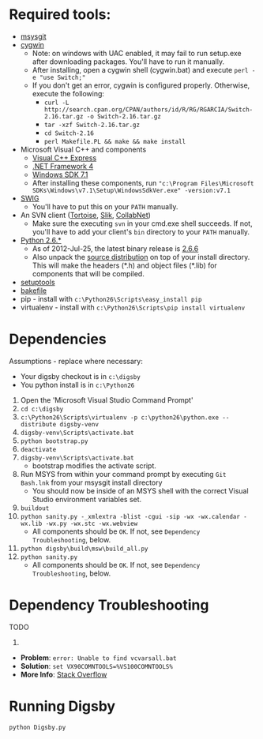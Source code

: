 Required tools:
===============
 * [msysgit](http://code.google.com/p/msysgit/downloads/list)
 * [cygwin](http://svn.webkit.org/repository/webkit/trunk/Tools/CygwinDownloader/cygwin-downloader.zip)
    * Note: on windows with UAC enabled, it may fail to run setup.exe after downloading packages. You'll have to run it manually.
    * After installing, open a cygwin shell (cygwin.bat) and execute `perl -e "use Switch;"`
    * If you don't get an error, cygwin is configured properly. Otherwise, execute the following:
        * `curl -L http://search.cpan.org/CPAN/authors/id/R/RG/RGARCIA/Switch-2.16.tar.gz -o Switch-2.16.tar.gz`
        * `tar -xzf Switch-2.16.tar.gz`
        * `cd Switch-2.16`
        * `perl Makefile.PL && make && make install`
 * Microsoft Visual C++ and components
    * [Visual C++ Express](http://www.microsoft.com/visualstudio/en-us/products/2008-editions/express)
    * [.NET Framework 4](https://www.microsoft.com/en-us/download/details.aspx?id=17851)
    * [Windows SDK 7.1](http://www.microsoft.com/en-us/download/details.aspx?id=8279)
    * After installing these components, run `"c:\Program Files\Microsoft SDKs\Windows\v7.1\Setup\WindowsSdkVer.exe" -version:v7.1`
 * [SWIG](http://sourceforge.net/projects/swig/files/swigwin/swigwin-2.0.7/swigwin-2.0.7.zip/download)
    * You'll have to put this on your `PATH` manually.
 * An SVN client ([Tortoise](http://tortoisesvn.net/downloads.html), [Slik](http://www.sliksvn.com/en/download/), [CollabNet](http://www.collab.net/downloads/subversion))
    * Make sure the executing `svn` in your cmd.exe shell succeeds. If not, you'll have to add your client's `bin` directory to your `PATH` manually.
 * [Python 2.6.*](http://www.python.org/download/releases/)
    * As of 2012-Jul-25, the latest binary release is [2.6.6](http://www.python.org/ftp/python/2.6.6/python-2.6.6.msi)
    * Also unpack the [source distribution](http://www.python.org/ftp/python/2.6.6/Python-2.6.6.tgz) on top of your install directory. This will make the headers (\*.h) and object files (\*.lib) for components that will be compiled.
 * [setuptools](http://pypi.python.org/packages/2.6/s/setuptools/setuptools-0.6c11.win32-py2.6.exe#md5=1509752c3c2e64b5d0f9589aafe053dc)
 * [bakefile](http://iweb.dl.sourceforge.net/project/bakefile/bakefile/0.2.9/bakefile-0.2.9-setup.exe)
 * pip - install with `c:\Python26\Scripts\easy_install pip`
 * virtualenv - install with `c:\Python26\Scripts\pip install virtualenv`


Dependencies
============
Assumptions - replace where necessary:
 * Your digsby checkout is in `c:\digsby`
 * You python install is in `c:\Python26`

1. Open the 'Microsoft Visual Studio Command Prompt'
2. `cd c:\digsby`
3. `c:\Python26\Scripts\virtualenv -p c:\python26\python.exe --distribute digsby-venv`
4. `digsby-venv\Scripts\activate.bat`
5. `python bootstrap.py`
6. `deactivate`
7. `digsby-venv\Scripts\activate.bat`
    * bootstrap modifies the activate script.
8. Run MSYS from within your command prompt by executing `Git Bash.lnk` from your msysgit install directory
    * You should now be inside of an MSYS shell with the correct Visual Studio environment variables set.
9. `buildout`
10. `python sanity.py -_xmlextra -blist -cgui -sip -wx -wx.calendar -wx.lib -wx.py -wx.stc -wx.webview`
    * All components should be `OK`. If not, see `Dependency Troubleshooting`, below.
11. `python digsby\build\msw\build_all.py`
12. `python sanity.py`
    * All components should be `OK`. If not, see `Dependency Troubleshooting`, below.

Dependency Troubleshooting
==========================
TODO

1. 
 - **Problem**: `error: Unable to find vcvarsall.bat`
 - **Solution**: `set VX90COMNTOOLS=%VS100COMNTOOLS%`
 - **More Info**: [Stack Overflow](http://stackoverflow.com/questions/2667069/cannot-find-vcvarsall-bat-when-running-a-python-script)

Running Digsby
==============
`python Digsby.py`
